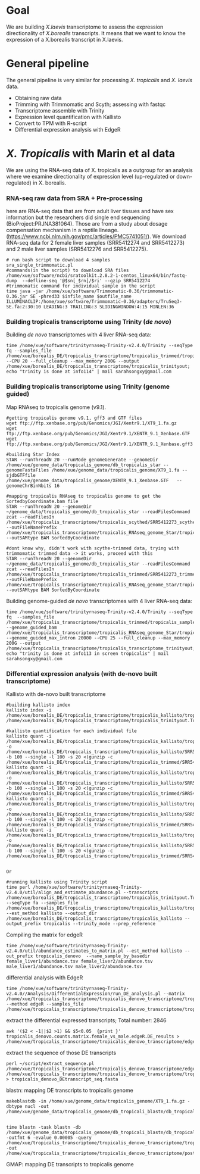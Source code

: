 # Goal
We are building *X.laevis* transcriptome to assess the expression directionality of *X.borealis* transcripts. It means that we want to know the expression of a X.borealis transcript in X.laevis.

# General pipeline
The general pipeline is very similar for processing *X. tropicalis* and *X. laevis* data.
- Obtaining raw data
- Trimming with Trimmomatic and Scyth; assessing with fastqc
- Transcriptome assemble with Trinity
- Expression level quantification with Kallisto
- Convert to TPM with R-script
- Differential expression analysis with EdgeR


# *X. Tropicalis* with Marin et al data
We are using the RNA-seq data of X. tropicalis as a outgroup for an analysis where we examine directionality of expression level (up-regulated or down-regulated) in X. borealis. 

### RNA-seq raw data from SRA + Pre-processing
here are RNA-seq data that are from adult liver tissues and have sex information but the researchers did single end sequencing (BioProject:PRJNA381064). Those are from a study about dosage compensation mechanism in a reptile lineage. (https://www.ncbi.nlm.nih.gov/pmc/articles/PMC5741051/). We download RNA-seq data for 2 female liver samples (SRR5412274 and SRR5412273) and 2 male liver samples (SRR5412276 and SRR5412275). 
```
# run bash script to download 4 samples
sra_single_trimmomatic.pl
#commands(in the script) to download SRA files  
/home/xue/software/ncbi/sratoolkit.2.8.2-1-centos_linux64/bin/fastq-dump  --defline-seq '@$sn[_$rn]/$ri' --gzip SRR5412274
#trimmomatic command for individual sample in the script
time java -jar /home/xue/software/Trimmomatic-0.36/trimmomatic-0.36.jar SE -phred33 $infile_name $outfile_name ILLUMINACLIP:/home/xue/software/Trimmomatic-0.36/adapters/TruSeq3-SE.fa:2:30:10 LEADING:3 TRAILING:3 SLIDINGWINDOW:4:15 MINLEN:36
```
### Building tropicalis transcriptome using Trinity (*de novo*)
Building *de novo* transcriptomes with 4 liver RNA-seq data:
```
time /home/xue/software/trinityrnaseq-Trinity-v2.4.0/Trinity --seqType fq --samples_file /home/xue/borealis_DE/tropicalis_transcriptome/tropicalis_trimmed/tropicalis_samples_file --CPU 20 --full_cleanup --max_memory 200G --output /home/xue/borealis_DE/tropicalis_transcriptome/tropicalis_trinityout; echo "trinity is done at info114" | mail sarahsongxy@gmail.com

```
### Building tropicalis transcriptome using Trinity (genome guided)
Map RNAseq to tropicalis genome (v9.1). 
```
#getting tropicalis genome v9.1, gff3 and GTF files
wget ftp://ftp.xenbase.org/pub/Genomics/JGI/Xentr9.1/XT9_1.fa.gz
wget ftp://ftp.xenbase.org/pub/Genomics/JGI/Xentr9.1/XENTR_9.1_Xenbase.GTF
wget ftp://ftp.xenbase.org/pub/Genomics/JGI/Xentr9.1/XENTR_9.1_Xenbase.gff3

#building Star Index
STAR --runThreadN 20 --runMode genomeGenerate --genomeDir /home/xue/genome_data/tropicalis_genome/db_tropicalis_star --genomeFastaFiles /home/xue/genome_data/tropicalis_genome/XT9_1.fa --sjdbGTFfile  /home/xue/genome_data/tropicalis_genome/XENTR_9.1_Xenbase.GTF   --genomeChrBinNbits 16

#mapping tropicalis RNAseq to tropicalis genome to get the SortedbyCoordinate.bam file
STAR --runThreadN 20 --genomeDir ~/genome_data/tropicalis_genome/db_tropicalis_star --readFilesCommand zcat --readFilesIn /home/xue/tropicalis_transcriptome/tropicalis_scythed/SRR5412273_scythed.fastq.gz,/home/xue/tropicalis_transcriptome/tropicalis_scythed/SRR5412274_scythed.fastq.gz,/home/xue/tropicalis_transcriptome/tropicalis_scythed/SRR5412275_scythed.fastq.gz,/home/xue/tropicalis_transcriptome/tropicalis_scythed/SRR5412276_scythed.fastq.gz --outFileNamePrefix /home/xue/tropicalis_transcriptome/tropicalis_RNAseq_genome_Star/tropicalis_mapping_RNAseq_genome --outSAMtype BAM SortedByCoordinate

#dont know why, didn't work with scythe-trimmed data, trying with trimmomatic trimmed data -> it works, proceed with this 
STAR --runThreadN 20 --genomeDir ~/genome_data/tropicalis_genome/db_tropicalis_star --readFilesCommand zcat --readFilesIn /home/xue/tropicalis_transcriptome/tropicalis_trimmed/SRR5412273_trimmed.fastq.gz,/home/xue/tropicalis_transcriptome/tropicalis_trimmed/SRR5412274_trimmed.fastq.gz,/home/xue/tropicalis_transcriptome/tropicalis_trimmed/SRR5412275_trimmed.fastq.gz,/home/xue/tropicalis_transcriptome/tropicalis_trimmed/SRR5412276_trimmed.fastq.gz --outFileNamePrefix /home/xue/tropicalis_transcriptome/tropicalis_RNAseq_genome_Star/tropicalis_mapping_RNAseq_genome --outSAMtype BAM SortedByCoordinate
```
Building genome-guided *de novo* transcriptomes with 4 liver RNA-seq data:
```
time /home/xue/software/trinityrnaseq-Trinity-v2.4.0/Trinity --seqType fq  --samples_file /home/xue/tropicalis_transcriptome/tropicalis_trimmed/tropicalis_samples_file --genome_guided_bam /home/xue/tropicalis_transcriptome/tropicalis_RNAseq_genome_Star/tropicalis_mapping_RNAseq_genomeAligned.sortedByCoord.out.bam --genome_guided_max_intron 20000 --CPU 25 --full_cleanup --max_memory 200G --output /home/xue/tropicalis_transcriptome/tropicalis_transcriptome_trinityout; echo "trinity is done at info113 in screen tropicalis" | mail sarahsongxy@gmail.com

```

### Differential expression analysis (with de-novo built transcriptome)
Kallisto with de-novo built transcriptome
```
#building kallisto index
kallisto index -i /home/xue/borealis_DE/tropicalis_transcriptome/tropicalis_kallisto/tropicalis_trinityout.idx /home/xue/borealis_DE/tropicalis_transcriptome/tropicalis_trinityout.Trinity.fasta

#kallisto quantification for each individual file
kallisto quant -i /home/xue/borealis_DE/tropicalis_transcriptome/tropicalis_kallisto/tropicalis_trinityout.idx -o /home/xue/borealis_DE/tropicalis_transcriptome/tropicalis_kallisto/SRR5412273 -b 100 --single -l 100 -s 20 <(gunzip -c /home/xue/borealis_DE/tropicalis_transcriptome/tropicalis_trimmed/SRR5412273_trimmed.fastq.gz)
kallisto quant -i /home/xue/borealis_DE/tropicalis_transcriptome/tropicalis_kallisto/tropicalis_trinityout.idx -o /home/xue/borealis_DE/tropicalis_transcriptome/tropicalis_kallisto/SRR5412274 -b 100 --single -l 100 -s 20 <(gunzip -c /home/xue/borealis_DE/tropicalis_transcriptome/tropicalis_trimmed/SRR5412274_trimmed.fastq.gz)
kallisto quant -i /home/xue/borealis_DE/tropicalis_transcriptome/tropicalis_kallisto/tropicalis_trinityout.idx -o /home/xue/borealis_DE/tropicalis_transcriptome/tropicalis_kallisto/SRR5412275 -b 100 --single -l 100 -s 20 <(gunzip -c /home/xue/borealis_DE/tropicalis_transcriptome/tropicalis_trimmed/SRR5412275_trimmed.fastq.gz)
kallisto quant -i /home/xue/borealis_DE/tropicalis_transcriptome/tropicalis_kallisto/tropicalis_trinityout.idx -o /home/xue/borealis_DE/tropicalis_transcriptome/tropicalis_kallisto/SRR5412276 -b 100 --single -l 100 -s 20 <(gunzip -c /home/xue/borealis_DE/tropicalis_transcriptome/tropicalis_trimmed/SRR5412276_trimmed.fastq.gz)


Or

#running kallisto using Trinity script
time perl /home/xue/software/trinityrnaseq-Trinity-v2.4.0/util/align_and_estimate_abundance.pl --transcripts /home/xue/borealis_DE/tropicalis_transcriptome/tropicalis_trinityout.Trinity.fasta --seqType fa --samples_file /home/xue/borealis_DE/tropicalis_transcriptome/tropicalis_kallisto/tropicalis_samplefile.txt --est_method kallisto --output_dir /home/xue/borealis_DE/tropicalis_transcriptome/tropicalis_kallisto --output_prefix tropicalis --trinity_mode --prep_reference
```
Compiling the matrix for edgeR
```
time /home/xue/software/trinityrnaseq-Trinity-v2.4.0/util/abundance_estimates_to_matrix.pl --est_method kallisto --out_prefix tropicalis_denovo  --name_sample_by_basedir female_liver1/abundance.tsv female_liver2/abundance.tsv male_liver1/abundance.tsv male_liver2/abundance.tsv 

```
differential analysis with EdgeR
```
time /home/xue/software/trinityrnaseq-Trinity-v2.4.0//Analysis/DifferentialExpression/run_DE_analysis.pl --matrix /home/xue/tropicalis_transcriptome/tropicalis_denovo_transcriptome/tropicalis_kallisto_denovo/tropicalis_denovo.counts.matrix --method edgeR --samples_file /home/xue/tropicalis_transcriptome/tropicalis_denovo_transcriptome/tropicalis_kallisto_denovo/tropicalis_samplefile.txt
```
extract the differential expressed transcripts; Total number: 2846
```
awk '($2 < -1||$2 >1) && $5<0.05  {print }' tropicalis_denovo.counts.matrix.female_vs_male.edgeR.DE_results > /home/xue/tropicalis_transcriptome/tropicalis_denovo_transcriptome/edgeR_out/tropicalis_fdr005.tsv

```

extract the sequence of those DE transcripts
```
perl ~/script/extract_sequence.pl /home/xue/tropicalis_transcriptome/tropicalis_denovo_transcriptome/edgeR_out/tropicalis_fdr005.tsv /home/xue/tropicalis_transcriptome/tropicalis_denovo_transcriptome/tropicalis_trinityout.Trinity.fasta > tropicalis_denovo_DEtranscript_seq.fasta
```
blastn: mapping DE transcripts to tropicalis genome
```
makeblastdb -in /home/xue/genome_data/tropicalis_genome/XT9_1.fa.gz -dbtype nucl -out /home/xue/genome_data/tropicalis_genome/db_tropicali_blastn/db_tropicali_blastn


time blastn -task blastn -db /home/xue/genome_data/tropicalis_genome/db_tropicali_blastn/db_tropicali_blastn -outfmt 6 -evalue 0.00005 -query /home/xue/tropicalis_transcriptome/tropicalis_denovo_transcriptome/tropicalis_denovo_DEtranscript_seq.fasta -out /home/xue/tropicalis_transcriptome/tropicalis_denovo_transcriptome/post_edgeR/DEtranscript_mappingto_genome_blastout.fasta
```
GMAP: mapping DE transcripts to tropicalis genome
```
```

